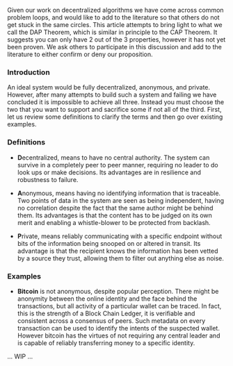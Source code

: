 Given our work on decentralized algorithms we have come across common problem loops, and would like to add to the literature so that others do not get stuck in the same circles. This article attempts to bring light to what we call the DAP Theorem, which is similar in principle to the CAP Theorem. It suggests you can only have 2 out of the 3 properties, however it has not yet been proven. We ask others to participate in this discussion and add to the literature to either confirm or deny our proposition.

### Introduction

An ideal system would be fully decentralized, anonymous, and private. However, after many attempts to build such a system and failing we have concluded it is impossible to achieve all three. Instead you must choose the two that you want to support and sacrifice some if not all of the third. First, let us review some definitions to clarify the terms and then go over existing examples.

### Definitions

 - **D**ecentralized, means to have no central authority. The system can survive in a completely peer to peer manner, requiring no leader to do look ups or make decisions. Its advantages are in resilience and robustness to failure.

 - **A**nonymous, means having no identifying information that is traceable. Two points of data in the system are seen as being independent, having no correlation despite the fact that the same author might be behind them. Its advantages is that the content has to be judged on its own merit and enabling a whistle-blower to be protected from backlash.

 - **P**rivate, means reliably communicating with a specific endpoint without bits of the information being snooped on or altered in transit. Its advantage is that the recipient knows the information has been vetted by a source they trust, allowing them to filter out anything else as noise.

### Examples

 - **Bitcoin** is not anonymous, despite popular perception. There might be anonymity between the online identity and the face behind the transactions, but all activity of a particular wallet can be traced. In fact, this is the strength of a Block Chain Ledger, it is verifiable and consistent across a consensus of peers. Such metadata on every transaction can be used to identify the intents of the suspected wallet. However bitcoin has the virtues of not requiring any central leader and is capable of reliably transferring money to a specific identity.

... WIP ...